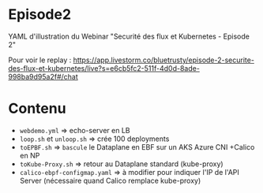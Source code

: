 # Episode2
YAML d'illustration du Webinar "Securité des flux et Kubernetes - Episode 2"


Pour voir le replay : https://app.livestorm.co/bluetrusty/episode-2-securite-des-flux-et-kubernetes/live?s=e6cb5fc2-511f-4d0d-8ade-998ba9d95a2f#/chat

# Contenu
- `webdemo.yml` => echo-server en LB
- `loop.sh` et `unloop.sh` => crée 100 deployments
- `toEPBF.sh` => `bascule` le Dataplane en EBF sur un AKS Azure CNI +Calico en NP
- `toKube-Proxy.sh` => retour au Dataplane standard (kube-proxy)
- `calico-ebpf-configmap.yaml` => à modifier pour indiquer l'IP de l'API Server (nécessaire quand Calico remplace kube-proxy)
